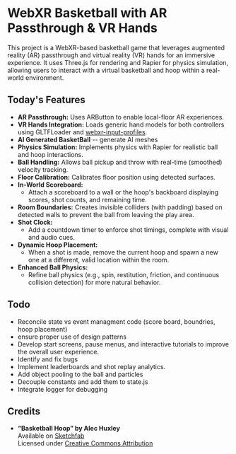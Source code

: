 # WebXR Basketball with AR Passthrough & VR Hands

This project is a WebXR-based basketball game that leverages augmented reality (AR) passthrough and virtual reality (VR) hands for an immersive experience. It uses Three.js for rendering and Rapier for physics simulation, allowing users to interact with a virtual basketball and hoop within a real-world environment.

## Today's Features

- **AR Passthrough:** Uses ARButton to enable local-floor AR experiences.
- **VR Hands Integration:** Loads generic hand models for both controllers using GLTFLoader and [webxr-input-profiles](https://github.com/immersive-web/webxr-input-profiles/tree/main).
- **AI  Generated BasketBall** -- generate AI meshes
- **Physics Simulation:** Implements physics with Rapier for realistic ball and hoop interactions.
- **Ball Handling:** Allows ball pickup and throw with real-time (smoothed) velocity tracking.
- **Floor Calibration:** Calibrates floor position using detected surfaces.
- **In-World Scoreboard:**  
  - Attach a scoreboard to a wall or the hoop's backboard displaying scores, shot counts, and remaining time.
- **Room Boundaries:** Creates invisible colliders (with padding) based on detected walls to prevent the ball from leaving the play area.
- **Shot Clock:**  
  - Add a countdown timer to enforce shot timings, complete with visual and audio cues.
- **Dynamic Hoop Placement:**  
  - When a shot is made, remove the current hoop and spawn a new one at a different, valid location within the room.
- **Enhanced Ball Physics:**  
  - Refine ball physics (e.g., spin, restitution, friction, and continuous collision detection) for more natural behavior.


## Todo

- Reconcile state vs event managment code (score board, boundries, hoop placement)
- ensure proper use of design patterns
- Develop start screens, pause menus, and interactive tutorials to improve the overall user experience.
- Identify and fix bugs 
- Implement leaderboards and shot replay analytics.
- Add object pooling to the ball and particles 
- Decouple constants and add them to state.js
- Integrate logger for debugging


## Credits

- **“Basketball Hoop” by Alec Huxley**  
Available on [Sketchfab](https://sketchfab.com/3d-models/basketball-hoop-2dc0a999ab8c4d378dd3256a6a6619a6)  
Licensed under [Creative Commons Attribution](https://creativecommons.org/licenses/by/)
